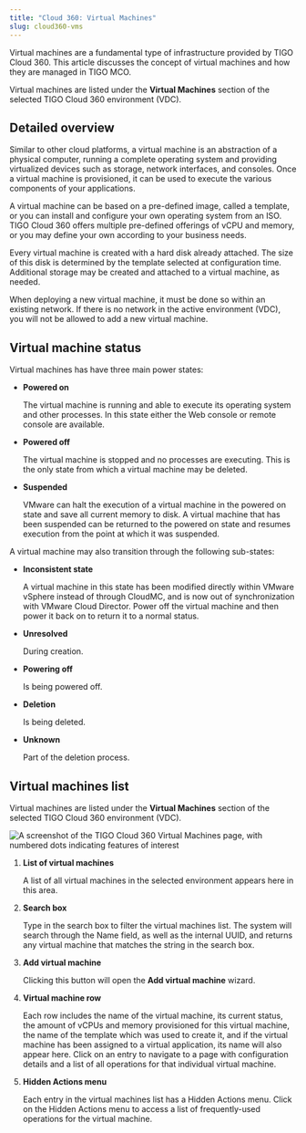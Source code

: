 ```yaml
---
title: "Cloud 360: Virtual Machines"
slug: cloud360-vms
---
```


Virtual machines are a fundamental type of infrastructure provided by TIGO Cloud 360. This article discusses the concept of virtual machines and how they are managed in TIGO MCO.

Virtual machines are listed under the **Virtual Machines** section of the selected TIGO Cloud 360 environment (VDC).

## Detailed overview

Similar to other cloud platforms, a virtual machine is an abstraction of a physical computer, running a complete operating system and providing virtualized devices such as storage, network interfaces, and consoles. Once a virtual machine is provisioned, it can be used to execute the various components of your applications.

A virtual machine can be based on a pre-defined image, called a template, or you can install and configure your own operating system from an ISO. TIGO Cloud 360 offers multiple pre-defined offerings of vCPU and memory, or you may define your own according to your business needs.

Every virtual machine is created with a hard disk already attached. The size of this disk is determined by the template selected at configuration time. Additional storage may be created and attached to a virtual machine, as needed.

When deploying a new virtual machine, it must be done so within an existing network. If there is no network in the active environment (VDC), you will not be allowed to add a new virtual machine.

## Virtual machine status

Virtual machines has have three main power states:

- **Powered on**

    The virtual machine is running and able to execute its operating system and other processes. In this state either the Web console or remote console are available.

- **Powered off**

    The virtual machine is stopped and no processes are executing. This is the only state from which a virtual machine may be deleted.

- **Suspended**

    VMware can halt the execution of a virtual machine in the powered on state and save all current memory to disk. A virtual machine that has been suspended can be returned to the powered on state and resumes execution from the point at which it was suspended.

A virtual machine may also transition through the following sub-states:

- **Inconsistent state**

    A virtual machine in this state has been modified directly within VMware vSphere instead of through CloudMC, and is now out of synchronization with VMware Cloud Director. Power off the virtual machine and then power it back on to return it to a normal status.

- **Unresolved**

    During creation.

- **Powering off**

    Is being powered off.

- **Deletion**

    Is being deleted.

- **Unknown**

    Part of the deletion process.

## Virtual machines list

Virtual machines are listed under the **Virtual Machines** section of the selected TIGO Cloud 360 environment (VDC).

![A screenshot of the TIGO Cloud 360 Virtual Machines page, with numbered dots indicating features of interest](/assets/vmware-vms-list-en.png)

1. **List of virtual machines**

    A list of all virtual machines in the selected environment appears here in this area.

2. **Search box**

    Type in the search box to filter the virtual machines list. The system will search through the Name field, as well as the internal UUID, and returns any virtual machine that matches the string in the search box.

3. **Add virtual machine**

    Clicking this button will open the **Add virtual machine** wizard.

4. **Virtual machine row**

    Each row includes the name of the virtual machine, its current status, the amount of vCPUs and memory provisioned for this virtual machine, the name of the template which was used to create it, and if the virtual machine has been assigned to a virtual application, its name will also appear here. Click on an entry to navigate to a page with configuration details and a list of all operations for that individual virtual machine.

5. **Hidden Actions menu**

    Each entry in the virtual machines list has a Hidden Actions menu. Click on the Hidden Actions menu to access a list of frequently-used operations for the virtual machine.
